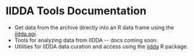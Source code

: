 # IIDDA Tools Documentation

* Get data from the archive directly into an R data frame using the [iidda.api](https://canmod.github.io/iidda-tools/iidda.api/). 
* Tools for analyzing data from IIDDA -- docs coming soon.
* Utilities for IIDDA data curation and access using the [iidda](https://canmod.github.io/iidda-tools/iidda/) R package.

